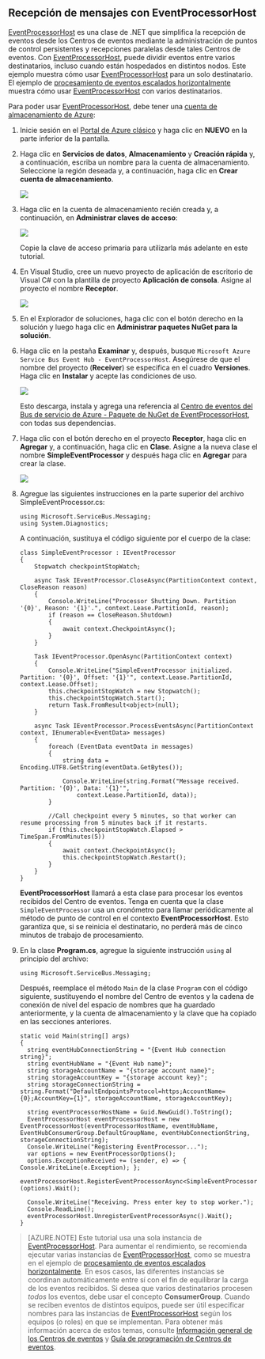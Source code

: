 ## Recepción de mensajes con EventProcessorHost

[EventProcessorHost][] es una clase de .NET que simplifica la recepción de eventos desde los Centros de eventos mediante la administración de puntos de control persistentes y recepciones paralelas desde tales Centros de eventos. Con [EventProcessorHost][], puede dividir eventos entre varios destinatarios, incluso cuando están hospedados en distintos nodos. Este ejemplo muestra cómo usar [EventProcessorHost][] para un solo destinatario. El ejemplo de [procesamiento de eventos escalados horizontalmente][] muestra cómo usar [EventProcessorHost][] con varios destinatarios.

Para poder usar [EventProcessorHost][], debe tener una [cuenta de almacenamiento de Azure][]\:

1. Inicie sesión en el [Portal de Azure clásico][] y haga clic en **NUEVO** en la parte inferior de la pantalla.

2. Haga clic en **Servicios de datos**, **Almacenamiento** y **Creación rápida** y, a continuación, escriba un nombre para la cuenta de almacenamiento. Seleccione la región deseada y, a continuación, haga clic en **Crear cuenta de almacenamiento**.

    ![][11]

3. Haga clic en la cuenta de almacenamiento recién creada y, a continuación, en **Administrar claves de acceso**:

    ![][12]

    Copie la clave de acceso primaria para utilizarla más adelante en este tutorial.

4. En Visual Studio, cree un nuevo proyecto de aplicación de escritorio de Visual C# con la plantilla de proyecto **Aplicación de consola**. Asigne al proyecto el nombre **Receptor**.

    ![][14]

5. En el Explorador de soluciones, haga clic con el botón derecho en la solución y luego haga clic en **Administrar paquetes NuGet para la solución**.

6. Haga clic en la pestaña **Examinar** y, después, busque `Microsoft Azure Service Bus Event Hub - EventProcessorHost`. Asegúrese de que el nombre del proyecto (**Receiver**) se especifica en el cuadro **Versiones**. Haga clic en **Instalar** y acepte las condiciones de uso.

    ![][13]

	Esto descarga, instala y agrega una referencia al [Centro de eventos del Bus de servicio de Azure - Paquete de NuGet de EventProcessorHost](https://www.nuget.org/packages/Microsoft.Azure.ServiceBus.EventProcessorHost), con todas sus dependencias.

7. Haga clic con el botón derecho en el proyecto **Receptor**, haga clic en **Agregar** y, a continuación, haga clic en **Clase**. Asigne a la nueva clase el nombre **SimpleEventProcessor** y después haga clic en **Agregar** para crear la clase.

	![][15]

8. Agregue las siguientes instrucciones en la parte superior del archivo SimpleEventProcessor.cs:

	```
	using Microsoft.ServiceBus.Messaging;
	using System.Diagnostics;
	```

	A continuación, sustituya el código siguiente por el cuerpo de la clase:

	```
    class SimpleEventProcessor : IEventProcessor
	{
	    Stopwatch checkpointStopWatch;

	    async Task IEventProcessor.CloseAsync(PartitionContext context, CloseReason reason)
	    {
	        Console.WriteLine("Processor Shutting Down. Partition '{0}', Reason: '{1}'.", context.Lease.PartitionId, reason);
	        if (reason == CloseReason.Shutdown)
	        {
	            await context.CheckpointAsync();
	        }
	    }

	    Task IEventProcessor.OpenAsync(PartitionContext context)
	    {
	        Console.WriteLine("SimpleEventProcessor initialized.  Partition: '{0}', Offset: '{1}'", context.Lease.PartitionId, context.Lease.Offset);
	        this.checkpointStopWatch = new Stopwatch();
	        this.checkpointStopWatch.Start();
	        return Task.FromResult<object>(null);
	    }

	    async Task IEventProcessor.ProcessEventsAsync(PartitionContext context, IEnumerable<EventData> messages)
	    {
	        foreach (EventData eventData in messages)
	        {
	            string data = Encoding.UTF8.GetString(eventData.GetBytes());

	            Console.WriteLine(string.Format("Message received.  Partition: '{0}', Data: '{1}'",
	                context.Lease.PartitionId, data));
	        }

	        //Call checkpoint every 5 minutes, so that worker can resume processing from 5 minutes back if it restarts.
	        if (this.checkpointStopWatch.Elapsed > TimeSpan.FromMinutes(5))
            {
                await context.CheckpointAsync();
                this.checkpointStopWatch.Restart();
            }
	    }
	}
    ```

	**EventProcessorHost** llamará a esta clase para procesar los eventos recibidos del Centro de eventos. Tenga en cuenta que la clase `SimpleEventProcessor` usa un cronómetro para llamar periódicamente al método de punto de control en el contexto **EventProcessorHost**. Esto garantiza que, si se reinicia el destinatario, no perderá más de cinco minutos de trabajo de procesamiento.

9. En la clase **Program.cs**, agregue la siguiente instrucción `using` al principio del archivo:

	```
	using Microsoft.ServiceBus.Messaging;
	```

	Después, reemplace el método `Main` de la clase `Program` con el código siguiente, sustituyendo el nombre del Centro de eventos y la cadena de conexión de nivel del espacio de nombres que ha guardado anteriormente, y la cuenta de almacenamiento y la clave que ha copiado en las secciones anteriores.

    ```
	static void Main(string[] args)
    {
      string eventHubConnectionString = "{Event Hub connection string}";
      string eventHubName = "{Event Hub name}";
      string storageAccountName = "{storage account name}";
      string storageAccountKey = "{storage account key}";
      string storageConnectionString = string.Format("DefaultEndpointsProtocol=https;AccountName={0};AccountKey={1}", storageAccountName, storageAccountKey);

      string eventProcessorHostName = Guid.NewGuid().ToString();
      EventProcessorHost eventProcessorHost = new EventProcessorHost(eventProcessorHostName, eventHubName, EventHubConsumerGroup.DefaultGroupName, eventHubConnectionString, storageConnectionString);
      Console.WriteLine("Registering EventProcessor...");
      var options = new EventProcessorOptions();
      options.ExceptionReceived += (sender, e) => { Console.WriteLine(e.Exception); };
      eventProcessorHost.RegisterEventProcessorAsync<SimpleEventProcessor>(options).Wait();

      Console.WriteLine("Receiving. Press enter key to stop worker.");
      Console.ReadLine();
      eventProcessorHost.UnregisterEventProcessorAsync().Wait();
    }
	```

> [AZURE.NOTE] Este tutorial usa una sola instancia de [EventProcessorHost][]. Para aumentar el rendimiento, se recomienda ejecutar varias instancias de [EventProcessorHost][], como se muestra en el ejemplo de [procesamiento de eventos escalados horizontalmente][]. En esos casos, las diferentes instancias se coordinan automáticamente entre sí con el fin de equilibrar la carga de los eventos recibidos. Si desea que varios destinatarios procesen *todos* los eventos, debe usar el concepto **ConsumerGroup**. Cuando se reciben eventos de distintos equipos, puede ser útil especificar nombres para las instancias de [EventProcessorHost][] según los equipos (o roles) en que se implementan. Para obtener más información acerca de estos temas, consulte [Información general de los Centros de eventos][] y [Guía de programación de Centros de eventos][].

<!-- Links -->
[Información general de los Centros de eventos]: event-hubs-overview.md
[Guía de programación de Centros de eventos]: event-hubs-programming-guide.md
[procesamiento de eventos escalados horizontalmente]: https://code.msdn.microsoft.com/Service-Bus-Event-Hub-45f43fc3
[cuenta de almacenamiento de Azure]: ../storage/storage-create-storage-account.md
[EventProcessorHost]: http://msdn.microsoft.com/library/azure/microsoft.servicebus.messaging.eventprocessorhost(v=azure.95).aspx
[Portal de Azure clásico]: http://manage.windowsazure.com

<!-- Images -->

[11]: ./media/service-bus-event-hubs-getstarted/create-eph-csharp2.png
[12]: ./media/service-bus-event-hubs-getstarted/create-eph-csharp3.png
[13]: ./media/service-bus-event-hubs-getstarted/create-eph-csharp1.png
[14]: ./media/service-bus-event-hubs-getstarted/create-receiver-csharp1.png
[15]: ./media/service-bus-event-hubs-getstarted/create-receiver-csharp2.png

